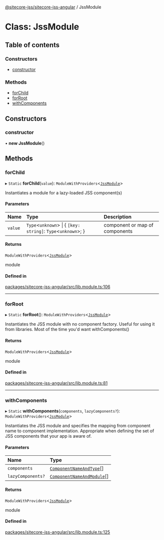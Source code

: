 [@sitecore-jss/sitecore-jss-angular](../README.md) / JssModule

# Class: JssModule

## Table of contents

### Constructors

- [constructor](JssModule.md#constructor)

### Methods

- [forChild](JssModule.md#forchild)
- [forRoot](JssModule.md#forroot)
- [withComponents](JssModule.md#withcomponents)

## Constructors

### constructor

• **new JssModule**()

## Methods

### forChild

▸ `Static` **forChild**(`value`): `ModuleWithProviders`\<[`JssModule`](JssModule.md)\>

Instantiates a module for a lazy-loaded JSS component(s)

#### Parameters

| Name | Type | Description |
| :------ | :------ | :------ |
| `value` | `Type`\<`unknown`\> \| \{ `[key: string]`: `Type`\<`unknown`\>;  } | component or map of components |

#### Returns

`ModuleWithProviders`\<[`JssModule`](JssModule.md)\>

module

#### Defined in

[packages/sitecore-jss-angular/src/lib.module.ts:106](https://github.com/Sitecore/jss/blob/5c34447b4/packages/sitecore-jss-angular/src/lib.module.ts#L106)

___

### forRoot

▸ `Static` **forRoot**(): `ModuleWithProviders`\<[`JssModule`](JssModule.md)\>

Instantiates the JSS module with no component factory.
Useful for using it from libraries. Most of the time you'd want withComponents()

#### Returns

`ModuleWithProviders`\<[`JssModule`](JssModule.md)\>

module

#### Defined in

[packages/sitecore-jss-angular/src/lib.module.ts:81](https://github.com/Sitecore/jss/blob/5c34447b4/packages/sitecore-jss-angular/src/lib.module.ts#L81)

___

### withComponents

▸ `Static` **withComponents**(`components`, `lazyComponents?`): `ModuleWithProviders`\<[`JssModule`](JssModule.md)\>

Instantiates the JSS module and specifies the mapping from component name to component implementation.
Appropriate when defining the set of JSS components that your app is aware of.

#### Parameters

| Name | Type |
| :------ | :------ |
| `components` | [`ComponentNameAndType`](ComponentNameAndType.md)[] |
| `lazyComponents?` | [`ComponentNameAndModule`](../interfaces/ComponentNameAndModule.md)[] |

#### Returns

`ModuleWithProviders`\<[`JssModule`](JssModule.md)\>

module

#### Defined in

[packages/sitecore-jss-angular/src/lib.module.ts:125](https://github.com/Sitecore/jss/blob/5c34447b4/packages/sitecore-jss-angular/src/lib.module.ts#L125)
